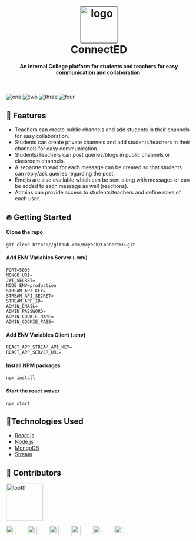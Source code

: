 <h1 align="center">
  <br>
  <a href=""><img src="https://raw.githubusercontent.com/meyash/DS-Project-3/main/readme/favicon.ico" alt="logo" width="100"></a>
  <br>
    ConnectED
  <br>
</h1>

<h4 align="center">An Internal College platform for students and teachers for easy communication and collaboration.</h4>
<br />

![one](readme/createroom.PNG)
![two](readme/texteditor.PNG)
![three](readme/codeeditor1.PNG)
![four](readme/codeeditor2.PNG)

## 🚀 Features

- Teachers can create public channels and add students in their channels for easy collaboration.
- Students can create private channels and add students/teachers in their channels for easy communication.
- Students/Teachers can post queries/blogs in public channels or classroom channels.
- A separate thread for each message can be created so that students can reply/ask queries regarding the post.
- Emojis are also available which can be sent along with messages or can be added to each message as well (reactions).
- Admins can provide access to students/teachers and define roles of each user.

## 🔥 Getting Started

#### Clone the repo

```
git clone https://github.com/meyash/ConnectED.git
```

#### Add ENV Variables Server (.env)

```
PORT=5000
MONGO_URI=
JWT_SECRET=
NODE_ENV=production
STREAM_API_KEY=
STREAM_API_SECRET=
STREAM_APP_ID=
ADMIN_EMAIL=
ADMIN_PASSWORD=
ADMIN_COOKIE_NAME=
ADMIN_COOKIE_PASS=
```

#### Add ENV Variables Client (.env)

```
REACT_APP_STREAM_API_KEY=
REACT_APP_SERVER_URL=
```

#### Install NPM packages

```
npm install
```

#### Start the react server

```
npm start
```

## 🚀Technologies Used

- [React.js](https://reactjs.org/)
- [Node.js](https://nodejs.org/)
- [MongoDB](https://www.mongodb.com/)
- [Stream](https://getstream.io/chat/)

## 📌 Contributors

<img src="https://avatars3.githubusercontent.com/u/21121279?s=460&u=f0450278b2b569c4443ab8ee03f9dff7015da5bf&v=4" width="100px;" alt="toofff"/><br />

<a href="https://meyash.xyz/" style="margin-right:30px;"><img src="https://meyash.xyz/assets/icons/siteicon.png" width="25"></a>
<a href="https://meyash.xyz/resume.pdf" style="margin-right:30px;"><img src="https://cdn.jsdelivr.net/npm/simple-icons@v3/icons/libreoffice.svg" width="25"></a>
<a href="https://www.linkedin.com/in/meyash21/" style="margin-right:30px;"><img src="https://cdn.jsdelivr.net/npm/simple-icons@v3/icons/linkedin.svg" width="25"></a>
<a href="https://twitter.com/meyash21" style="margin-right:30px;"><img src="https://cdn.jsdelivr.net/npm/simple-icons@v3/icons/twitter.svg" width="25"></a>
<a href="https://www.instagram.com/meyash21/" style="margin-right:30px;"><img src="https://cdn.jsdelivr.net/npm/simple-icons@v3/icons/instagram.svg" width="25"></a>
<a href="https://www.codechef.com/users/meyash21" style="margin-right:30px;"><img src="https://cdn.jsdelivr.net/npm/simple-icons@v3/icons/codechef.svg" width="25"></a>
